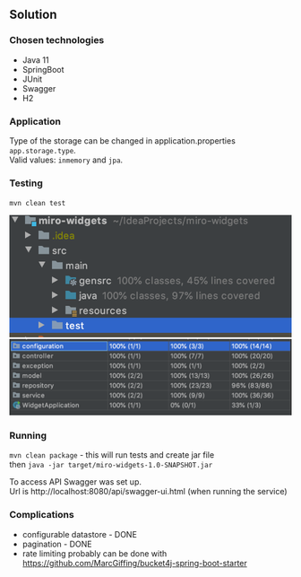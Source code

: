 ## Solution

### Chosen technologies
- Java 11
- SpringBoot
- JUnit
- Swagger
- H2

### Application

Type of the storage can be changed in application.properties `app.storage.type`.  
Valid values: `inmemory` and `jpa`.

### Testing
`mvn clean test`

![](coverage1.png)
![](coverage2.png)


### Running
`mvn clean package` - this will run tests and create jar file  
then `java -jar target/miro-widgets-1.0-SNAPSHOT.jar`

To access API Swagger was set up.  
Url is http://localhost:8080/api/swagger-ui.html (when running the service)


### Complications

- configurable datastore - DONE
- pagination - DONE
- rate limiting probably can be done with https://github.com/MarcGiffing/bucket4j-spring-boot-starter
